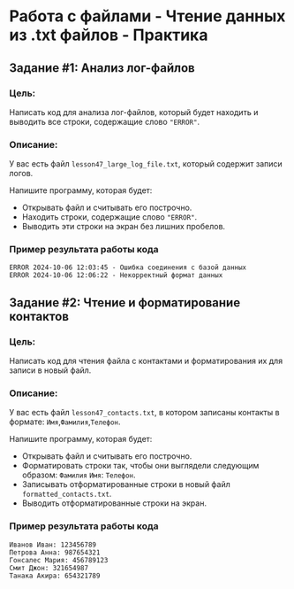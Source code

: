 # Работа с файлами - Чтение данных из .txt файлов - Практика

## Задание #1: Анализ лог-файлов
### Цель:
Написать код для анализа лог-файлов, который будет находить и выводить все строки, содержащие слово `"ERROR"`.

### Описание:
У вас есть файл `lesson47_large_log_file.txt`, который содержит записи логов.

Напишите программу, которая будет:
- Открывать файл и считывать его построчно.
- Находить строки, содержащие слово `"ERROR"`.
- Выводить эти строки на экран без лишних пробелов.

### Пример результата работы кода
```commandline
ERROR 2024-10-06 12:03:45 - Ошибка соединения с базой данных
ERROR 2024-10-06 12:06:22 - Некорректный формат данных
```

## Задание #2: Чтение и форматирование контактов

### Цель:
Написать код для чтения файла с контактами и форматирования их для записи в новый файл.

### Описание:
У вас есть файл `lesson47_contacts.txt`, в котором записаны контакты в формате: `Имя`,`Фамилия`,`Телефон`.

Напишите программу, которая будет:
- Открывать файл и считывать его построчно.
- Форматировать строки так, чтобы они выглядели следующим образом: `Фамилия` `Имя`: `Телефон`.
- Записывать отформатированные строки в новый файл `formatted_contacts.txt`.
- Выводить отформатированные строки на экран.

### Пример результата работы кода
```commandline
Иванов Иван: 123456789
Петрова Анна: 987654321
Гонсалес Мария: 456789123
Смит Джон: 321654987
Танака Акира: 654321789
```
